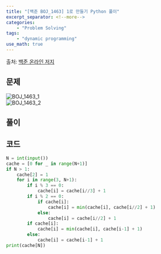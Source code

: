 ```yaml
---
title: "[백준 BOJ_1463] 1로 만들기 Python 풀이"
excerpt_separator: <!--more-->
categories: 
    - "Problem Solving"
tags: 
    - "dynamic programming"
use_math: true
---
```

출처: [백준 온라인 저지](https://www.acmicpc.net/problem/1463)

## 문제  

![BOJ_1463_1](https://user-images.githubusercontent.com/59808674/116851879-3e61c500-ac2e-11eb-966c-3a143489e17c.PNG)  
![BOJ_1463_2](https://user-images.githubusercontent.com/59808674/116851883-3f92f200-ac2e-11eb-87ff-6de1e9c208d7.PNG)  

## 풀이  



## 코드  
```python
N = int(input())
cache = [0 for _ in range(N+1)]
if N > 1:
    cache[2] = 1
    for i in range(3, N+1):
        if i % 3 == 0:
            cache[i] = cache[i//3] + 1
        if i % 2 == 0:
            if cache[i]:
                cache[i] = min(cache[i], cache[i//2] + 1)
            else:
                cache[i] = cache[i//2] + 1
        if cache[i]:
            cache[i] = min(cache[i], cache[i-1] + 1)
        else:
            cache[i] = cache[i-1] + 1
print(cache[N])
```
